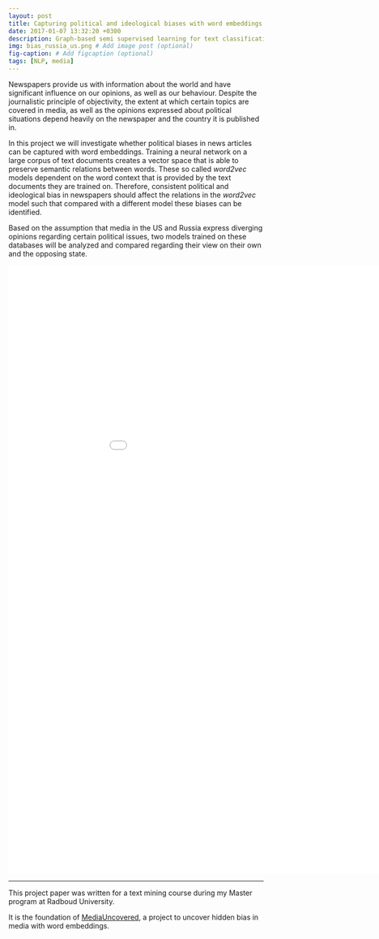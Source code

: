 ```yaml
---
layout: post
title: Capturing political and ideological biases with word embeddings
date: 2017-01-07 13:32:20 +0300
description: Graph-based semi supervised learning for text classification
img: bias_russia_us.png # Add image post (optional)
fig-caption: # Add figcaption (optional)
tags: [NLP, media]
---
```




Newspapers provide us with information about the world and have significant influence on our opinions, as well as our behaviour. Despite the journalistic principle of objectivity, the extent at which certain topics are covered in media, as well as the opinions expressed about political situations depend heavily on the newspaper and the country it is published in.

In this project we will investigate whether political biases in news articles can be captured with word embeddings. Training a neural network on a large corpus of text documents creates a vector space that is able to preserve semantic relations between words. These so called *word2vec* models dependent on the word context that is provided by the text documents they are trained on. Therefore, consistent political and ideological bias in newspapers should affect the relations in the *word2vec* model such that compared with a different model these biases can be identified.

Based on the assumption that media in the US and Russia express diverging opinions regarding certain political issues, two models trained on these databases will be analyzed and compared regarding their view on their own and the opposing state.



<embed src="{{site.baseurl}}/assets/pdf/PoliticalBiasesWord2Vec.pdf" width=1000 height=1200 type="application/pdf">


______







This project paper was written for a text mining course during my Master program at Radboud University.

It is the foundation of [MediaUncovered](https://github.com/MediaUncovered), a project to uncover hidden bias in media with word embeddings. 